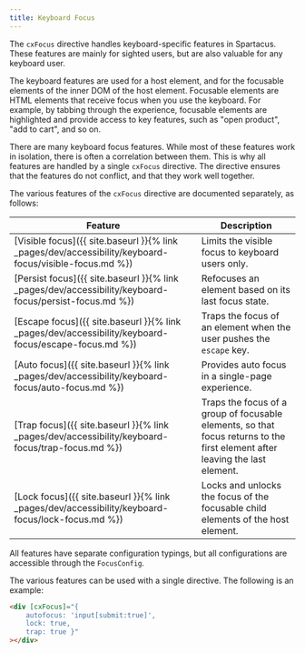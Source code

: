 ```yaml
---
title: Keyboard Focus
---
```


The `cxFocus` directive handles keyboard-specific features in Spartacus. These features are mainly for sighted users, but are also valuable for any keyboard user.

The keyboard features are used for a host element, and for the focusable elements of the inner DOM of the host element. Focusable elements are HTML elements that receive focus when you use the keyboard. For example, by tabbing through the experience, focusable elements are highlighted and provide access to key features, such as "open product", "add to cart", and so on.

There are many keyboard focus features. While most of these features work in isolation, there is often a correlation between them. This is why all features are handled by a single `cxFocus` directive. The directive ensures that the features do not conflict, and that they work well together.

The various features of the `cxFocus` directive are documented separately, as follows:

| Feature | Description |
|---|---|
| [Visible focus]({{ site.baseurl }}{% link _pages/dev/accessibility/keyboard-focus/visible-focus.md %}) | Limits the visible focus to keyboard users only.  |
| [Persist focus]({{ site.baseurl }}{% link _pages/dev/accessibility/keyboard-focus/persist-focus.md %}) | Refocuses an element based on its last focus state. |
| [Escape focus]({{ site.baseurl }}{% link _pages/dev/accessibility/keyboard-focus/escape-focus.md %}) | Traps the focus of an element when the user pushes the `escape` key. |
| [Auto focus]({{ site.baseurl }}{% link _pages/dev/accessibility/keyboard-focus/auto-focus.md %}) |  Provides auto focus in a single-page experience. |
| [Trap focus]({{ site.baseurl }}{% link _pages/dev/accessibility/keyboard-focus/trap-focus.md %}) | Traps the focus of a group of focusable elements, so that focus returns to the first element after leaving the last element. |
| [Lock focus]({{ site.baseurl }}{% link _pages/dev/accessibility/keyboard-focus/lock-focus.md %}) | Locks and unlocks the focus of the focusable child elements of the host element. |

All features have separate configuration typings, but all configurations are accessible through the `FocusConfig`.

The various features can be used with a single directive. The following is an example:

```html
<div [cxFocus]="{ 
    autofocus: 'input[submit:true]', 
    lock: true,
    trap: true }"
></div>
```

